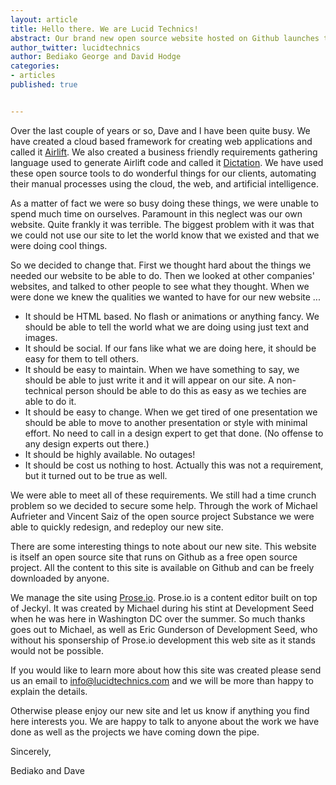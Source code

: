 ```yaml
---
layout: article
title: Hello there. We are Lucid Technics!
abstract: Our brand new open source website hosted on Github launches today.
author_twitter: lucidtechnics
author: Bediako George and David Hodge
categories:
- articles
published: true


---
```


Over the last couple of years or so, Dave and I have been quite busy.  We have created a cloud based framework for creating web applications and called it [Airlift](http://lucidtechnics.github.com/projects/airlift.html). We also created a business friendly requirements gathering language used to generate Airlift code and called it [Dictation](http://lucidtechnics.github.com/projects/dictation.html).  We have used these open source tools to do wonderful things for our clients, automating their manual processes using the cloud, the web, and artificial intelligence.

As a matter of fact we were so busy doing these things, we were unable to spend much time on ourselves. Paramount in this neglect was our own website.  Quite frankly it was terrible. The biggest problem with it was that we could not use our site to let the world know that we existed and that we were doing cool things. 

So we decided to change that.  First we thought hard about the things we needed our website to be able to do.  Then we looked at other companies' websites, and talked to other people to see what they thought.  When we were done we knew the qualities we wanted to have for our new website ...

* It should be HTML based.  No flash or animations or anything fancy.  We should be able to tell the world what we are doing using just text and images.
* It should be social.  If our fans like what we are doing here, it should be easy for them to tell others.
* It should be easy to maintain.  When we have something to say, we should be able to just write it and it will appear on our site.  A non-technical person should be able to do this as easy as we techies are able to do it.
* It should be easy to change.  When we get tired of one presentation we should be able to move to another presentation or style with minimal effort.  No need to call in a design expert to get that done. (No offense to any design experts out there.)
* It should be highly available.  No outages!
* It should be cost us nothing to host.  Actually this was not a requirement, but it turned out to be true as well.

We were able to meet all of these requirements.  We still had a time crunch problem so we decided to secure some help. Through the work of Michael Aufrieter and Vincent Saiz of the open source project Substance we were able to quickly redesign, and redeploy our new site.

There are some interesting things to note about our new site.  This website is itself an open source site that runs on Github as a free open source project.  All the content to this site is available on Github and can be freely downloaded by anyone.

We manage the site using [Prose.io](http://prose.io).  Prose.io is a content editor built on top of Jeckyl.  It was created by Michael during his stint at Development Seed when he was here in Washington DC over the summer.  So much thanks goes out to Michael, as well as Eric Gunderson of Development Seed, who without his sponsership of Prose.io development this web site as it stands would not be possible.

If you would like to learn more about how this site was created please send us an email to info@lucidtechnics.com and we will be more than happy to explain the details.

Otherwise please enjoy our new site and let us know if anything you find here interests you.  We are happy to talk to anyone about the work we have done as well as the projects we have coming down the pipe.

Sincerely,

Bediako and Dave